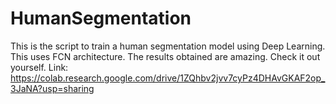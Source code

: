 # HumanSegmentation
This is the script to train a human segmentation model using Deep Learning. This uses FCN architecture. The results obtained are amazing. Check it out yourself. Link: https://colab.research.google.com/drive/1ZQhbv2jvv7cyPz4DHAvGKAF2op_3JaNA?usp=sharing
